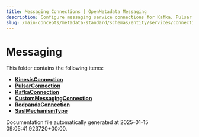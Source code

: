 ```yaml
---
title: Messaging Connections | OpenMetadata Messaging
description: Configure messaging service connections for Kafka, Pulsar, and similar platforms with authentication details.
slug: /main-concepts/metadata-standard/schemas/entity/services/connections/messaging
---
```


# Messaging

This folder contains the following items:

- [**KinesisConnection**](/main-concepts/metadata-standard/schemas/entity/services/connections/messaging/kinesisconnection)
- [**PulsarConnection**](/main-concepts/metadata-standard/schemas/entity/services/connections/messaging/pulsarconnection)
- [**KafkaConnection**](/main-concepts/metadata-standard/schemas/entity/services/connections/messaging/kafkaconnection)
- [**CustomMessagingConnection**](/main-concepts/metadata-standard/schemas/entity/services/connections/messaging/custommessagingconnection)
- [**RedpandaConnection**](/main-concepts/metadata-standard/schemas/entity/services/connections/messaging/redpandaconnection)
- [**SaslMechanismType**](/main-concepts/metadata-standard/schemas/entity/services/connections/messaging/saslmechanismtype)


Documentation file automatically generated at 2025-01-15 09:05:41.923720+00:00.
